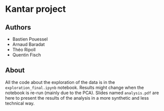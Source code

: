 # Kantar project

## Authors

- Bastien Pouessel
- Arnaud Baradat
- Théo Ripoll
- Quentin Fisch

## About

All the code about the exploration of the data is in the `exploration_final.ipynb` notebook. Results might change when the notebook is re-run (mainly due to the PCA). Slides named `analysis.pdf` are here to present the results of the analysis in a more synthetic and less technical way.
